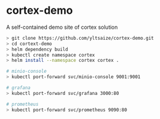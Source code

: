 # cortex-demo

A self-contained demo site of cortex solution

```bash
> git clone https://github.com/yltsaize/cortex-demo.git
> cd cortext-demo
> helm dependency build
> kubectl create namespace cortex
> helm install --namespace cortex cortex .

# minio-console
> kubectl port-forward svc/minio-console 9001:9001

# grafana
> kubectl port-forward svc/grafana 3000:80

# prometheus
> kubectl port-forward svc/prometheus 9090:80
```

